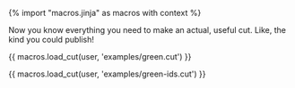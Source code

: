 {% import "macros.jinja" as macros with context %}

Now you know everything you need to make an actual, useful cut.
Like, the kind you could publish!

{{ macros.load_cut(user, 'examples/green.cut') }}

{{ macros.load_cut(user, 'examples/green-ids.cut') }}
